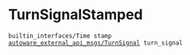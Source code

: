 # TurnSignalStamped

<div class="highlight"><pre><code>builtin_interfaces/Time stamp
<a href="../../../autoware_external_api_msgs/msg/TurnSignal">autoware_external_api_msgs/TurnSignal</a> turn_signal
</code></pre></div>
